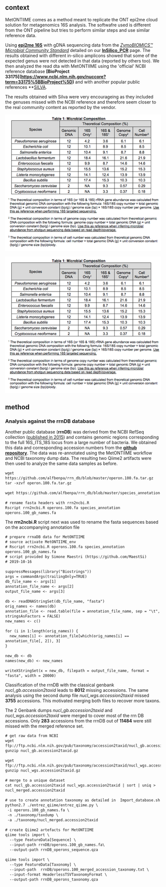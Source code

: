 ## context

MetONTIIME comes as a method meant to replicate the ONT epi2me cloud solution for metagenomics 16S analysis. 
The softwafre used is different from the ONT pipeline but tries to perform similar steps and use similar reference data.

Using **[epi2me 16S](https://nanoporetech.com/nanopore-sequencing-data-analysis)** with gDNA sequencing data from the *[ZymoBIOMICS™ Microbial Community Standard](https://files.zymoresearch.com/protocols/_d6300_zymobiomics_microbial_community_standard.pdf)* detailed on our **[InSilico_PCR](https://github.com/Nucleomics-VIB/InSilico_PCR)** page. The results obtained with different in-silico amplicons showed that some of the expected genus were not detected in that data (reported by others too).
We then analyzed the read dta with MetONTIIME using the 'official' NCBI reference database **[BioProject 33175[(https://www.ncbi.nlm.nih.gov/nuccore?term=33175%5BBioProject%5D)** and with another popular public references **[SILVA](https://www.arb-silva.de/fileadmin/silva_databases/qiime/Silva_132_release.zip).

The results obtained with Silva were very encourageing as they included the genuses missed with the NCBI reference and therefore seem closer to the real community content as reported by the vendor.

![original genus plot](pictures/Zymo_compositions_Fig1.png)

![original genus plot](pictures/Zymo_compositions_Fig1.png)

## method

### Analysis against the rrnDB database 

Another public database (**rrnDB**) was derived from the NCBI RefSeq collection ([published in 2015](https://dx.doi.org/10.1093%2Fnar%2Fgku1201)) and contains genomic regions corresponding to the full 16S_ITS_18S locus from a large number of bacteria. We obtained this data and corresponding accession numbers from the **[github repository](https://github.com/alfbenpa/rrn_db)**. The data was re-annotated using the MetONTIIME workflow and NCBI taxonomy dump data. The resulting two Qiime2 artifacts were then used to analyze the same data samples as before.

```
wget https://github.com/alfbenpa/rrn_db/blob/master/operon.100.fa.tar.gz
tar -xzvf operon.100.fa.tar.gz

wget https://github.com/alfbenpa/rrn_db/blob/master/species_annotation

# rename fasta headers with rrn2ncbi.R
Rscript rrn2ncbi.R operons.100.fa species_annotation operons.100_gb_names.fa
```

The **rrn2ncbi.R** script next was used to rename the fasta sequences based on the accompanying annotation file

```
# prepare rrnaDB data for MetONTIIME
# source activate MetONTIIME_env
# Rscript rrn2ncbi.R operons.100.fa species_annotation operons.100_gb_names.fa
# script provided by Simone Maestri (https://github.com/MaestSi) 
# 2019-10-16

suppressMessages(library("Biostrings"))
args = commandArgs(trailingOnly=TRUE)
db_file_name <- args[1]
annotation_file_name <- args[2]
output_file_name <- args[3]

db <- readDNAStringSet(db_file_name, "fasta")
orig_names <- names(db)
annotation_file <- read.table(file = annotation_file_name, sep = "\t", stringsAsFactors = FALSE)
new_names <- c()

for (i in 1:length(orig_names)) {
  new_names[i] <- annotation_file[which(orig_names[i] == annotation_file[, 2]), 3]
}

new_db <- db
names(new_db) <- new_names

writeXStringSet(x = new_db, filepath = output_file_name, format = "fasta", width = 20000)
```

Classification of the rrnDB with the classical genbank *nucl_gb.accession2taxid* leads to **8012** missing accessions. The same analysis using the second dump file *nucl_wgs.accession2taxid* missed **3755** accessions. This motivated merging both files to recover more taxons.

The 2 Genbank dumps *nucl_gb.accession2taxid* and *nucl_wgs.accession2taxid* were merged to cover most of the rrn DB accessions. Only **283** accessions from the rrnDB out of **11484** were still missed with the merged reference set.

```
# get raw data from NCBI
wget ftp://ftp.ncbi.nlm.nih.gov/pub/taxonomy/accession2taxid/nucl_gb.accession2taxid.gz
gunzip nucl_gb.accession2taxid.gz 

wget ftp://ftp.ncbi.nlm.nih.gov/pub/taxonomy/accession2taxid/nucl_wgs.accession2taxid.gz
gunzip nucl_wgs.accession2taxid.gz 

# merge to a unique dataset
cat nucl_gb.accession2taxid nucl_wgs.accession2taxid | sort | uniq > nucl_merged.accession2taxid

# use to create annotation taxonomy as detailed in  Import_database.sh
python2.7 ./entrez_qiime/entrez_qiime.py \
 -i operons.100_gb_names.fa \
 -n ./taxonomy/taxdump \
 -a ./taxonomy/nucl_merged.accession2taxid

# create Qiime2 artefacts for MetONTIIME
qiime tools import \
  --type FeatureData[Sequence] \
  --input-path rrnDB/operons.100_gb_names.fa\
  --output-path rrnDB_operons_sequence.qza

qiime tools import \
  --type FeatureData[Taxonomy] \
  --input-path  rrnDB/operons.100_merged_accession_taxonomy.txt \
  --input-format HeaderlessTSVTaxonomyFormat \
  --output-path rrnDB_operons_taxonomy.qza
```
